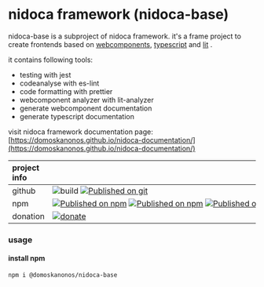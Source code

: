 
# nidoca framework (nidoca-base)

nidoca-base is a subproject of nidoca framework.
it's a frame project to create frontends based on [webcomponents](https://www.webcomponents.org/), [typescript](https://www.typescriptlang.org/) and [lit](https://lit.dev/) .

it contains following tools:
- testing with jest
- codeanalyse with es-lint
- code formatting with prettier
- webcomponent analyzer with lit-analyzer
- generate webcomponent documentation
- generate typescript documentation


visit nidoca framework documentation page: [https://domoskanonos.github.io/nidoca-documentation/](https://domoskanonos.github.io/nidoca-documentation/)

|project info||
|:-------------|:-------------|
|github|<nobr>![build](https://github.com/domoskanonos/nidoca-base/actions/workflows/github-actions-build.yml/badge.svg) [![Published on git](https://img.shields.io/github/languages/code-size/domoskanonos/nidoca-base)](https://github.com/domoskanonos/nidoca-base)</nobr>|
|npm|<nobr>[![Published on npm](https://img.shields.io/npm/l/@domoskanonos/nidoca-base)](https://www.npmjs.com/package/@domoskanonos/nidoca-base) [![Published on npm](https://img.shields.io/npm/v/@domoskanonos/nidoca-base)](https://www.npmjs.com/package/@domoskanonos/nidoca-base) [![Published on npm](https://img.shields.io/bundlephobia/min/@domoskanonos/nidoca-base)](https://www.npmjs.com/package/@domoskanonos/nidoca-base) [![Published on npm](https://img.shields.io/bundlephobia/minzip/@domoskanonos/nidoca-base)](https://www.npmjs.com/package/@domoskanonos/nidoca-base) [![Published on npm](https://img.shields.io/npm/dw/@domoskanonos/nidoca-base)](https://www.npmjs.com/package/@domoskanonos/nidoca-base)</nobr>|
|donation|<nobr>[![donate](https://img.shields.io/badge/Donate-PayPal-green.svg)](https://www.paypal.com/cgi-bin/webscr?cmd=_s-xclick&hosted_button_id=SWGKEVSK2PDEE)</nobr>|


### usage

#### install npm
    npm i @domoskanonos/nidoca-base